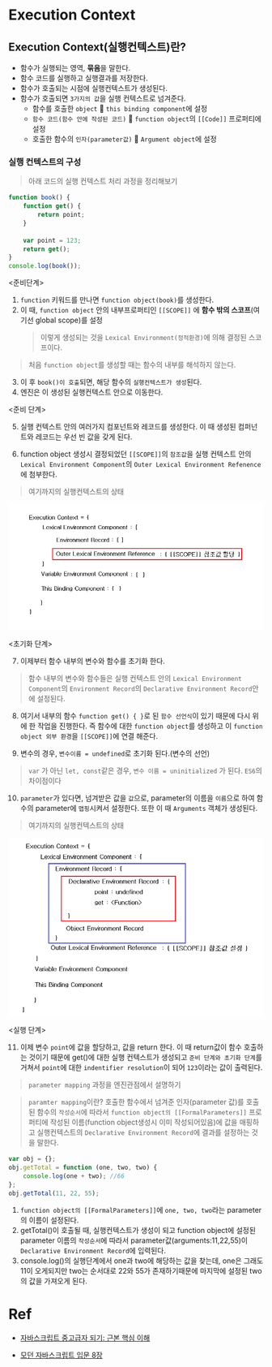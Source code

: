 # Execution Context

## Execution Context(실행컨텍스트)란?

-   함수가 실행되는 영역, **묶음**을 말한다.
-   함수 코드를 실행하고 실행결과를 저장한다.
-   함수가 호출되는 시점에 실행컨텍스트가 생성된다.
-   함수가 호출되면 `3가지의 값`을 실행 컨텍스트로 넘겨준다.
    -   함수를 호출한 `object` 🧷 `this binding component`에 설정
    -   `함수 코드(함수 안에 작성된 코드)` 🧷 `function object`의 `[[Code]]` 프로퍼티에 설정
    -   호출한 함수의 `인자(parameter값)` 🧷 `Argument object`에 설정

### 실행 컨텍스트의 구성

> 아래 코드의 실행 컨텍스트 처리 과정을 정리해보기

```javascript
function book() {
    function get() {
        return point;
    }

    var point = 123;
    return get();
}
console.log(book());
```

<준비단계>

1. `function` 키워드를 만나면 `function object(book)`를 생성한다.
2. 이 때, `function object` 안의 내부프로퍼티인 `[[SCOPE]]` 에 **함수 밖의 스코프**(여기선 global scope)를 설정
    > 이렇게 생성되는 것을 `Lexical Environment(정적환경)`에 의해 결정된 스코프이다.

> 처음 `function object`를 생성할 때는 함수의 내부를 해석하지 않는다.

3. 이 후 `book()이 호출`되면, 해당 함수의 `실행컨텍스트가 생성`된다.
4. 엔진은 이 생성된 실행컨텍스트 안으로 이동한다.

<준비 단계>

5. 실행 컨텍스트 안의 여러가지 컴포넌트와 레코드를 생성한다.
   이 때 생성된 컴퍼넌트와 레코드는 우선 빈 값을 갖게 된다.

6. function object 생성시 결정되었던 `[[SCOPE]]`의 `참조값`을 실행 컨텍스트 안의 `Lexical Environment Component`의 `Outer Lexical Environment Refenence`에 첨부한다.

> 여기까지의 실행컨텍스트의 상태

![](../../image/ec1.png)

<초기화 단계>

7. 이제부터 함수 내부의 변수와 함수를 초기화 한다.

> 함수 내부의 변수와 함수들은 실행 컨텍스트 안의 `Lexical Environment Component`의 `Environment Record`의 `Declarative Environment Record`안에 설정된다.

8. 여기서 내부의 함수 `function get() { }`로 된 `함수 선언식`이 있기 때문에 다시 위에 한 작업을 진행한다. 즉 함수에 대한 `function object`를 생성하고 이 `function object 외부 환경`을 `[[SCOPE]]`에 연결 해준다.

9. 변수의 경우, `변수이름 = undefined`로 초기화 된다.(변수의 선언)

> `var` 가 아닌 `let, const`같은 경우, `변수 이름 = uninitialized` 가 된다. `ES6`의 차이점이다

10. `parameter`가 있다면, 넘겨받은 값을 `값`으로, parameter의 이름을 `이름`으로 하여 함수의 parameter에 `맵핑`시켜서 설정한다. 또한 이 때 `Arguments` 객체가 생성된다.

> 여기까지의 실행컨텍스트의 상태

![](../../image/ec2.png)

<실행 단계>

11. 이제 변수 `point`에 값을 할당하고, 값을 return 한다.
    이 때 return값이 함수 호출하는 것이기 때문에 get()에 대한 실행 컨텍스트가 생성되고 `준비 단계와 초기화 단계`를 거쳐서 `point`에 대한 `indentifier resolution`이 되어 `123`이라는 값이 출력된다.

> `parameter mapping` 과정을 엔진관점에서 설명하기

> `paramter mapping`이란? 호출한 함수에서 넘겨준 인자(parameter 값)를 호출된 함수의 `작성순서`에 따라서 `function object의 [[FormalParameters]]` 프로퍼티에 작성된 이름(function object생성시 이미 작성되어있음)에 값을 매핑하고 실행컨텍스트의 `Declarative Environment Record`에 결과를 설정하는 것을 말한다.

```javascript
var obj = {};
obj.getTotal = function (one, two, two) {
    console.log(one + two); //66
};
obj.getTotal(11, 22, 55);
```

1. `function object의 [[FormalParameters]]`에 `one, two, two`라는 parameter의 이름이 설정된다.
2. getTotal()이 호출될 때, 실행컨텍스트가 생성이 되고 function object에 설정된 parameter 이름의 `작성순서`에 따라서 parameter값(arguments:11,22,55)이 `Declarative Environment Record`에 입력된다.
3. console.log()의 실행단계에서 one과 two에 해당하는 값을 찾는데, one은 그래도 11이 오게되지만 two는 순서대로 22와 55가 존재하기때문에 마지막에 설정된 two의 값을 가져오게 된다.

# Ref

-   [자바스크립트 중고급자 되기: 근본 핵심 이해](https://www.inflearn.com/course/%EC%9E%90%EB%B0%94%EC%8A%A4%ED%81%AC%EB%A6%BD%ED%8A%B8-%EC%A4%91%EA%B3%A0%EA%B8%89)

-   [모던 자바스크립트 입문 8장](http://www.yes24.com/Product/Goods/59410698)
